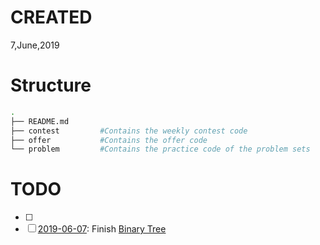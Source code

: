 # CREATED
7,June,2019

# Structure
```sh
.
├── README.md
├── contest         #Contains the weekly contest code
├── offer           #Contains the offer code
└── problem         #Contains the practice code of the problem sets
```

# TODO
- [ ] [2019-06-07]: Finish "Top Interview Questions"
- [ ] [2019-06-07]: Finish [Binary Tree](https://leetcode.com/explore/learn/card/data-structure-tree/)
